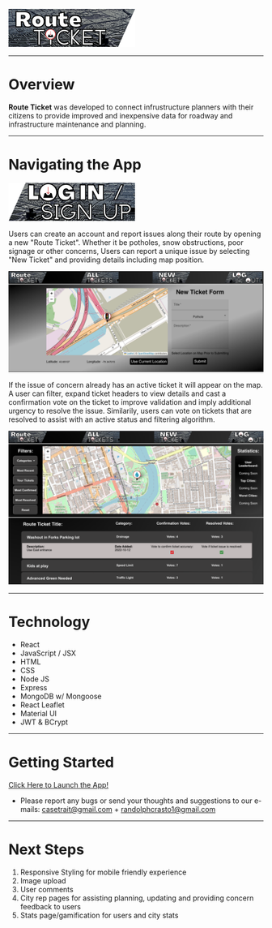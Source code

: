 ![Route Ticket Logo](/public/images/logo.png)

---
# Overview
**Route Ticket** was developed to connect infrustructure planners with their citizens to provide improved and inexpensive data for roadway and infrastructure maintenance and planning.

---
# Navigating the App

![Login](/public/images/login.png)

Users can create an account and report issues along their route by opening a new "Route Ticket". Whether it be potholes, snow obstructions, poor signage or other concerns, Users can report a unique issue by selecting "New Ticket" and providing details including map position.

![Form Page](/public/images/form.png)

If the issue of concern already has an active ticket it will appear on the map. A user can filter, expand ticket headers to view details and cast a confirmation vote on the ticket to improve validation and imply additional urgency to resolve the issue. Similarily, users can vote on tickets that are resolved to assist with an active status and filtering algorithm.

![Index Page](/public/images/index.png)

---

# Technology
- React 
- JavaScript / JSX
- HTML 
- CSS
- Node JS 
- Express
- MongoDB w/ Mongoose
- React Leaflet
- Material UI
- JWT & BCrypt
---

# Getting Started

[Click Here to Launch the App!](https://route-ticket.herokuapp.com/home)
- Please report any bugs or send your thoughts and suggestions to our e-mails: casetrait@gmail.com + randolphcrasto1@gmail.com

---
# Next Steps

1. Responsive Styling for mobile friendly experience
2. Image upload
3. User comments
4. City rep pages for assisting planning, updating and providing concern feedback to users
5. Stats page/gamification for users and city stats

